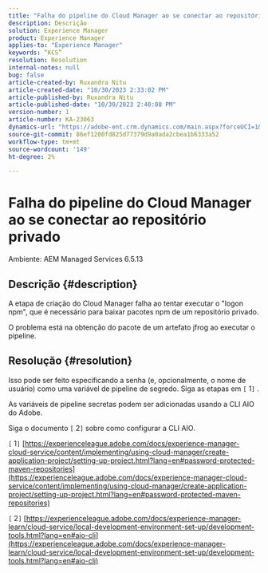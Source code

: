 ```yaml
---
title: "Falha do pipeline do Cloud Manager ao se conectar ao repositório privado"
description: Descrição
solution: Experience Manager
product: Experience Manager
applies-to: "Experience Manager"
keywords: “KCS”
resolution: Resolution
internal-notes: null
bug: false
article-created-by: Ruxandra Nitu
article-created-date: "10/30/2023 2:33:02 PM"
article-published-by: Ruxandra Nitu
article-published-date: "10/30/2023 2:40:08 PM"
version-number: 1
article-number: KA-23063
dynamics-url: "https://adobe-ent.crm.dynamics.com/main.aspx?forceUCI=1&pagetype=entityrecord&etn=knowledgearticle&id=ca27ae38-3177-ee11-8179-6045bd006295"
source-git-commit: 86ef1200fd825d77379d9a0ada2cbea1b6333a52
workflow-type: tm+mt
source-wordcount: '149'
ht-degree: 2%

---
```


# Falha do pipeline do Cloud Manager ao se conectar ao repositório privado


Ambiente: AEM Managed Services 6.5.13

## Descrição {#description}


A etapa de criação do Cloud Manager falha ao tentar executar o &quot;logon npm&quot;, que é necessário para baixar pacotes npm de um repositório privado.

O problema está na obtenção do pacote de um artefato jfrog ao executar o pipeline.


## Resolução {#resolution}


Isso pode ser feito especificando a senha (e, opcionalmente, o nome de usuário) como uma variável de pipeline de segredo. Siga as etapas em `[` 1`]` .

As variáveis de pipeline secretas podem ser adicionadas usando a CLI AIO do Adobe.

Siga o documento `[` 2`]`  sobre como configurar a CLI AIO.



`[` 1`]`  [https://experienceleague.adobe.com/docs/experience-manager-cloud-service/content/implementing/using-cloud-manager/create-application-project/setting-up-project.html?lang=en#password-protected-maven-repositories](https://experienceleague.adobe.com/docs/experience-manager-cloud-service/content/implementing/using-cloud-manager/create-application-project/setting-up-project.html?lang=en#password-protected-maven-repositories)

`[` 2`]`  [https://experienceleague.adobe.com/docs/experience-manager-learn/cloud-service/local-development-environment-set-up/development-tools.html?lang=en#aio-cli](https://experienceleague.adobe.com/docs/experience-manager-learn/cloud-service/local-development-environment-set-up/development-tools.html?lang=en#aio-cli)
